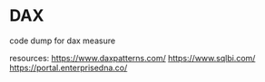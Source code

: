 # DAX

code dump for dax measure

resources:
https://www.daxpatterns.com/
https://www.sqlbi.com/
 https://portal.enterprisedna.co/
